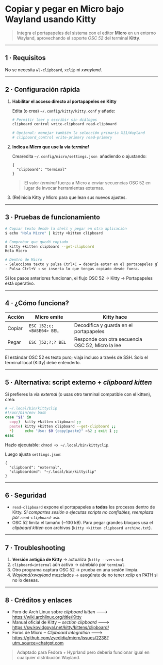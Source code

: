 # Copiar y pegar en Micro bajo Wayland usando Kitty

> Integra el portapapeles del sistema con el editor **Micro** en un entorno Wayland, aprovechando el soporte *OSC 52* del terminal **Kitty**.

---

## 1 · Requisitos


No se necesita `wl-clipboard`, `xclip` ni *xwayland*.

---

## 2 · Configuración rápida

1. **Habilitar el acceso directo al portapapeles en Kitty**

   Edita (o crea) `~/.config/kitty/kitty.conf` y añade:

   ```bash
   # Permitir leer y escribir sin diálogos
   clipboard_control write-clipboard read-clipboard

   # Opcional: manejar también la selección primaria X11/Wayland
   # clipboard_control write-primary read-primary
   ```

2. **Indica a Micro que use la vía *terminal***

   Crea/edita `~/.config/micro/settings.json` 
   añadiendo o ajustando:

   ```jsonc
   {
     "clipboard": "terminal"
   }
   ```

   > El valor *terminal* fuerza a Micro a enviar secuencias OSC 52 en lugar de invocar herramientas externas.

3. (Re)inicia Kitty y Micro para que lean sus nuevos ajustes.

---

## 3 · Pruebas de funcionamiento

```bash
# Copiar texto desde la shell y pegar en otra aplicación
$ echo "Hola Micro" | kitty +kitten clipboard

# Comprobar que quedó copiado
$ kitty +kitten clipboard --get-clipboard
Hola Micro

# Dentro de Micro
- Selecciona texto y pulsa Ctrl+C → debería estar en el portapapeles global.
- Pulsa Ctrl+V → se inserta lo que tengas copiado desde fuera.
```

Si los pasos anteriores funcionan, el flujo OSC 52 → Kitty → Portapapeles está operativo.

---

## 4 · ¿Cómo funciona?

| Acción | Micro emite              | Kitty hace                                       |
| ------ | ------------------------ | ------------------------------------------------ |
| Copiar | `ESC ]52;c;<BASE64> BEL` | Decodifica y guarda en el portapapeles           |
| Pegar  | `ESC ]52;?;? BEL`        | Responde con otra secuencia OSC 52, Micro la lee |

El estándar OSC 52 es texto puro; viaja incluso a través de SSH. Solo el terminal local (Kitty) debe entenderlo.

---

## 5 · Alternativa: script externo + *clipboard kitten*

Si prefieres la vía *external* (o usas otro terminal compatible con el kitten), crea:

```bash
# ~/.local/bin/kittyclip
#!/usr/bin/env bash
case "$1" in
  copy)  kitty +kitten clipboard ;;
  paste) kitty +kitten clipboard --get-clipboard ;;
  *)     echo "Uso: $0 {copy|paste}" >&2 ; exit 1 ;;
esac
```

Hazlo ejecutable: `chmod +x ~/.local/bin/kittyclip`.

Luego ajusta `settings.json`:

```jsonc
{
  "clipboard": "external",
  "clipboardcmd": "~/.local/bin/kittyclip"
}
```

---

## 6 · Seguridad

* `read-clipboard` expone el portapapeles a **todos** los procesos dentro de Kitty.
  *Si compartes sesión o ejecutas scripts no confiables, reemplaza por `read-clipboard-ask`.*
* OSC 52 limita el tamaño (\~100 kB). Para pegar grandes bloques usa el *clipboard kitten* con archivos (`kitty +kitten clipboard archivo.txt`).

---

## 7 · Troubleshooting

1. **Versión antigüa de Kitty** → actualiza (`kitty --version`).
2. `clipboard=internal` aún activo → cámbialo por `terminal`.
3. Otro programa captura OSC 52 → prueba en una sesión limpia.
4. *Wayland/xwayland* mezclados → asegúrate de no tener *xclip* en PATH si no lo deseas.

---

## 8 · Créditos y enlaces

* Foro de Arch Linux sobre *clipboard kitten*     ---> https://wiki.archlinux.org/title/Kitty
* Manual oficial de Kitty ‒ *section clipboard*   ---> https://sw.kovidgoyal.net/kitty/kittens/clipboard/
* Foros de Micro ‒ *Clipboard integration*        ---> https://github.com/zyedidia/micro/issues/2238?utm_source=chatgpt.com

> Adaptado para Fedora + Hyprland pero debería funcionar igual en cualquier distribución Wayland.
